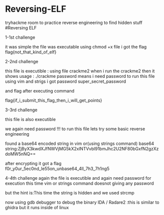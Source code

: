 # Reversing-ELF
tryhackme room to practice reverse engineering to find hidden stuff
#Reversing ELF


1-1st challenge

it was simple the file was executable
using chmod +x file i got the flag
flag{not_that_kind_of_elf}

2-2nd challenge

this file is executible : using file crackme2
when i run the crackme2 then it shows usage : ./crackme password 
means i need password to run this file
using vim and strigs i got password 
super_secret_password

and flag after executing command 

flag{if_i_submit_this_flag_then_i_will_get_points}

3-3rd challenge


this file is also executible

we again need password !!! to run this file lets try some basic reverse 
engineering 

found a base64 encoded string in vim or(using strings <file> command)
base64 string:ZjByX3kwdXJfNWVjMG5kX2xlNTVvbl91bmJhc2U2NF80bGxfN2gzXzdoMW5nNQ==


after encrypting it got a flag
f0r_y0ur_5ec0nd_le55on_unbase64_4ll_7h3_7h1ng5



4-4th challenge
again the file is executible and again need password for execution
this time vim or strings command doesnot giving any password

but the hint is:This time the string is hidden and we used strcmp


now using gdb debugger to debug the binary
IDA / Radare2 :this is similar to ghidra but it runs inside of linux

